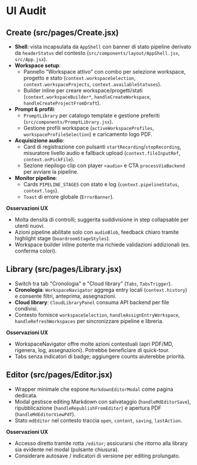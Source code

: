 # UI Audit

## Create (src/pages/Create.jsx)
- **Shell**: vista incapsulata da `AppShell` con banner di stato pipeline derivato da `headerStatus` del contesto (`src/components/layout/AppShell.jsx`, `src/App.jsx`).
- **Workspace setup**:
  - Pannello "Workspace attivo" con combo per selezione workspace, progetto e stato (`context.workspaceSelection`, `context.workspaceProjects`, `context.availableStatuses`).
  - Builder inline per creare workspace/progetti/stati (`context.workspaceBuilder*`, `handleCreateWorkspace`, `handleCreateProjectFromDraft`).
- **Prompt & profili**:
  - `PromptLibrary` per catalogo template e gestione preferiti (`src/components/PromptLibrary.jsx`).
  - Gestione profili workspace (`activeWorkspaceProfiles`, `workspaceProfileSelection`) e caricamento logo PDF.
- **Acquisizione audio**:
  - Card di registrazione con pulsanti `startRecording`/`stopRecording`, misuratore livello audio e fallback upload (`context.fileInputRef`, `context.onPickFile`).
  - Sezione riepilogo clip con player `<audio>` e CTA `processViaBackend` per avviare la pipeline.
- **Monitor pipeline**:
  - Cards `PIPELINE_STAGES` con stato e log (`context.pipelineStatus`, `context.logs`).
  - `Toast` di errore globale (`ErrorBanner`).

**Osservazioni UX**
- Molta densità di controlli; suggerita suddivisione in step collapsable per utenti nuovi.
- Azioni pipeline abilitate solo con `audioBlob`, feedback chiaro tramite highlight stage (`boardroomStageStyles`).
- Workspace builder inline potente ma richiede validazioni addizionali (es. conferma colori).

## Library (src/pages/Library.jsx)
- Switch tra tab "Cronologia" e "Cloud library" (`Tabs`, `TabsTrigger`).
- **Cronologia**: `WorkspaceNavigator` aggrega entry locali (`context.history`) e consente filtri, anteprima, assegnazioni.
- **Cloud library**: `CloudLibraryPanel` consuma API backend per file condivisi.
- Contesto fornisce `workspaceSelection`, `handleAssignEntryWorkspace`, `handleRefreshWorkspaces` per sincronizzare pipeline e libreria.

**Osservazioni UX**
- WorkspaceNavigator offre molte azioni contestuali (apri PDF/MD, rigenera, log, assegnazioni). Potrebbe beneficiare di quick-tour.
- Tabs senza indicatori di badge; aggiungere counts aiuterebbe priorità.

## Editor (src/pages/Editor.jsx)
- Wrapper minimale che espone `MarkdownEditorModal` come pagina dedicata.
- Modal gestisce editing Markdown con salvataggio (`handleMdEditorSave`), ripubblicazione (`handleRepublishFromEditor`) e apertura PDF (`handleMdEditorViewPdf`).
- Stato `mdEditor` nel contesto traccia `open`, `content`, `saving`, `lastAction`.

**Osservazioni UX**
- Accesso diretto tramite rotta `/editor`; assicurarsi che ritorno alla library sia evidente nel modal (pulsante chiusura).
- Considerare autosave / indicatori di versione per editing prolungato.
